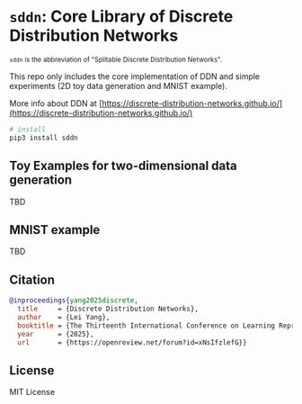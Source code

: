 # `sddn`: Core Library of Discrete Distribution Networks
<small>

`sddn` is the abbreviation of "Splitable Discrete Distribution Networks".
</small>

This repo only includes the core implementation of DDN and simple experiments (2D toy data generation and MNIST example).

More info about DDN at [https://discrete-distribution-networks.github.io/](https://discrete-distribution-networks.github.io/)


```bash
# install
pip3 install sddn
```
## Toy Examples for two-dimensional data generation
TBD

## MNIST example
TBD

## Citation
```bibtex
@inproceedings{yang2025discrete,
  title     = {Discrete Distribution Networks},
  author    = {Lei Yang},
  booktitle = {The Thirteenth International Conference on Learning Representations},
  year      = {2025},
  url       = {https://openreview.net/forum?id=xNsIfzlefG}}
```
## License
MIT License